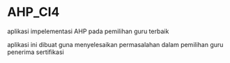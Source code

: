 # AHP_CI4
aplikasi impelementasi AHP pada pemilihan guru terbaik

aplikasi ini dibuat guna menyelesaikan permasalahan dalam pemilihan guru penerima sertifikasi
